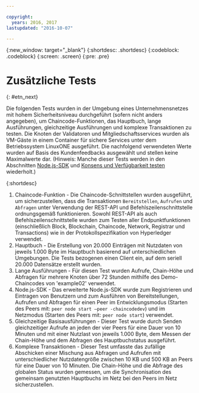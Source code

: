 ```yaml
---

copyright:
  years: 2016, 2017
lastupdated: "2016-10-07"

---
```


{:new_window: target="_blank"}
{:shortdesc: .shortdesc}
{:codeblock: .codeblock}
{:screen: .screen}
{:pre: .pre}


# Zusätzliche Tests
{: #etn_next}


Die folgenden Tests wurden in der Umgebung eines Unternehmensnetzes mit hohem Sicherheitsniveau durchgeführt (sofern nicht anders angegeben), um Chaincode-Funktionen, das Hauptbuch, lange Ausführungen, gleichzeitige Ausführungen und komplexe Transaktionen zu testen.  Die Knoten der Validatoren und Mitgliedschaftsservices wurden als VM-Gäste in einem Container für sichere Services unter dem Betriebssystem LinuxONE ausgeführt.  Die nachfolgend verwendeten Werte wurden auf Basis des Kundenfeedbacks ausgewählt und stellen keine Maximalwerte dar. (Hinweis: Manche dieser Tests werden in den Abschnitten [Node.js-SDK](etn_txn.html) und [Konsens und Verfügbarkeit testen](etn_pbft.html) wiederholt.)

{:shortdesc}

1. Chaincode-Funktion - Die Chaincode-Schnittstellen wurden ausgeführt, um sicherzustellen, dass die Transaktionen `Bereitstellen`, `Aufrufen` und `Abfragen` unter Verwendung der REST-API und Befehlszeilenschnittstelle ordnungsgemäß funktionieren. Sowohl REST-API als auch Befehlszeilenschnittstelle wurden zum Testen aller Endpunktfunktionen (einschließlich Block, Blockchain, Chaincode, Network, Registrar und Transactions) wie in der Protokollspezifikation von Hyperledger verwendet.
2. Hauptbuch - Die Erstellung von 20.000 Einträgen mit Nutzdaten von jeweils 1.000 Byte im Hauptbuch basierend auf unterschiedlichen Umgebungen. Die Tests bezogenen einen Client ein, auf dem seriell 20.000 Datensätze erstellt wurden.
3. Lange Ausführungen - Für diesen Test wurden Aufrufe, Chain-Höhe und Abfragen für mehrere Knoten über 72 Stunden mithilfe des Demo-Chaincodes von 'example02' verwendet.
4. Node.js-SDK - Das erweiterte Node.js-SDK wurde zum Registrieren und Eintragen von Benutzern und zum Ausführen von Bereitstellungen, Aufrufen und Abfragen für einen Peer im Entwicklungsmodus (Starten des Peers mit: `peer node start –peer -chaincodedev`) und im Netzmodus (Starten des Peers mit: `peer node start`) verwendet.
5. Gleichzeitige Basisausführungen - Dieser Test wurde durch Senden gleichzeitiger Aufrufe an jeden der vier Peers für eine Dauer von 10 Minuten und mit einer Nutzlast von jeweils 1.000 Byte, dem Messen der Chain-Höhe und dem Abfragen des Hauptbuchstatus ausgeführt.
6. Komplexe Transaktionen - Dieser Test umfasste das zufällige Abschicken einer Mischung aus Abfragen und Aufrufen mit unterschiedlicher Nutzdatengröße zwischen 10 KB und 500 KB an Peers für eine Dauer von 10 Minuten. Die Chain-Höhe und die Abfrage des globalen Status wurden gemessen, um die Synchronisation des gemeinsam genutzten Hauptbuchs im Netz bei den Peers im Netz sicherzustellen.
